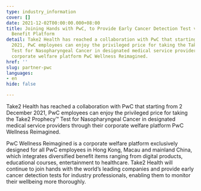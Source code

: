 ```yaml
---
type: industry_information
cover: []
date: 2021-12-02T00:00:00.000+08:00
title: Joining Hands with PwC, to Provide Early Cancer Detection Test via Employee
  Benefit Platform
detail: Take2 Health has reached a collaboration with PwC that starting from 2 December
  2021, PwC employees can enjoy the privileged price for taking the Take2 Prophecy™
  Test for Nasopharyngeal Cancer in designated medical service providers through their
  corporate welfare platform PwC Wellness Reimagined.
href: ''
slug: partner-pwc
languages:
- en
hide: false

---
```

Take2 Health has reached a collaboration with PwC that starting from 2 December 2021, PwC employees can enjoy the privileged price for taking the Take2 Prophecy™ Test for Nasopharyngeal Cancer in designated medical service providers through their corporate welfare platform PwC Wellness Reimagined.

PwC Wellness Reimagined is a corporate welfare platform exclusively designed for all PwC employees in Hong Kong, Macau and mainland China, which integrates diversified benefit items ranging from digital products, educational courses, entertainment to healthcare. Take2 Health will continue to join hands with the world’s leading companies and provide early cancer detection tests for industry professionals, enabling them to monitor their wellbeing more thoroughly.